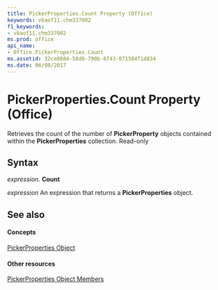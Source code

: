 ```yaml
---
title: PickerProperties.Count Property (Office)
keywords: vbaof11.chm337002
f1_keywords:
- vbaof11.chm337002
ms.prod: office
api_name:
- Office.PickerProperties.Count
ms.assetid: 32ce0084-58d8-790b-6f43-071504f1d834
ms.date: 06/08/2017
---
```



# PickerProperties.Count Property (Office)

Retrieves the count of the number of  **PickerProperty** objects contained within the **PickerProperties** collection. Read-only


## Syntax

 _expression_. **Count**

 _expression_ An expression that returns a **PickerProperties** object.


## See also


#### Concepts


[PickerProperties Object](pickerproperties-object-office.md)
#### Other resources


[PickerProperties Object Members](pickerproperties-members-office.md)

